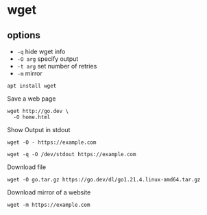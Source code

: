 # wget

## options

* `-q` hide wget info
* `-O arg` specify output
* `-t arg` set number of retries
* `-m` mirror

```shell
apt install wget
```

Save a web page
```shell
wget http://go.dev \
  -O home.html
```

Show Output in stdout
```shell
wget -O - https://example.com
```

```shell
wget -q -O /dev/stdout https://example.com
```

Download file
```shell
wget -O go.tar.gz https://go.dev/dl/go1.21.4.linux-amd64.tar.gz
```

Download mirror of a website
```shell
wget -m https://example.com
```

